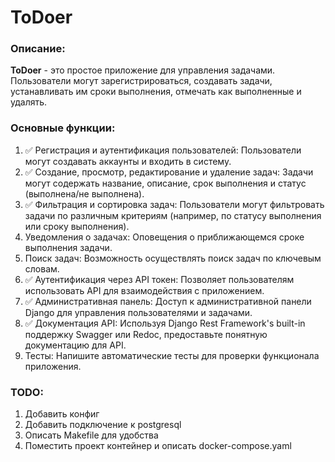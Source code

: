 # ToDoer

### Описание:

**ToDoer** - это простое приложение для управления задачами. Пользователи могут зарегистрироваться, создавать задачи,
устанавливать им сроки выполнения, отмечать как выполненные и удалять.

### Основные функции:

1. ✅ Регистрация и аутентификация пользователей: Пользователи могут создавать аккаунты и входить в систему.
2. ✅ Создание, просмотр, редактирование и удаление задач: Задачи могут содержать название, описание, срок выполнения и
   статус (выполнена/не выполнена).
3. ✅ Фильтрация и сортировка задач: Пользователи могут фильтровать задачи по различным критериям (например, по статусу
   выполнения или сроку выполнения).
4. Уведомления о задачах: Оповещения о приближающемся сроке выполнения задачи.
5. Поиск задач: Возможность осуществлять поиск задач по ключевым словам.
6. ✅ Аутентификация через API токен: Позволяет пользователям использовать API для взаимодействия с приложением.
7. ✅ Административная панель: Доступ к административной панели Django для управления пользователями и задачами.
8. ✅ Документация API: Используя Django Rest Framework's built-in поддержку Swagger или Redoc, предоставьте понятную
   документацию для API.
9. Тесты: Напишите автоматические тесты для проверки функционала приложения.

### TODO:

1. Добавить конфиг
2. Добавить подключение к postgresql
3. Описать Makefile для удобства
4. Поместить проект контейнер и описать docker-compose.yaml
